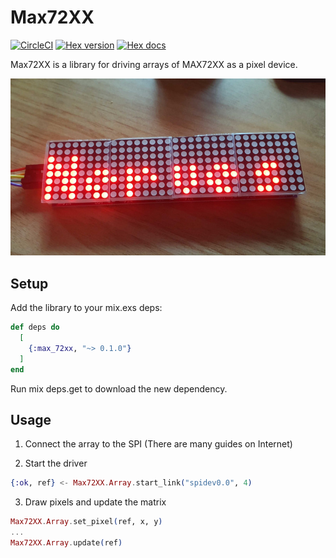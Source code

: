 # Max72XX

[![CircleCI](https://circleci.com/gh/luisgabrielroldan/max_72xx.svg?style=svg)](https://circleci.com/gh/luisgabrielroldan/max_72xx)
[![Hex version](https://img.shields.io/hexpm/v/max_72xx.svg "Hex version")](https://hex.pm/packages/max_72xx)
[![Hex docs](http://img.shields.io/badge/hex.pm-docs-green.svg "Hex docs")](https://hexdocs.pm/max_72xx)

Max72XX is a library for driving arrays of MAX72XX as a pixel device.

![Demo](images/demo.jpg)

## Setup

Add the library to your mix.exs deps:

```elixir
def deps do
  [
    {:max_72xx, "~> 0.1.0"}
  ]
end
```

Run mix deps.get to download the new dependency.

## Usage

1. Connect the array to the SPI (There are many guides on Internet)

2. Start the driver

```elixir
{:ok, ref} <- Max72XX.Array.start_link("spidev0.0", 4)
```

3. Draw pixels and update the matrix

```elixir
Max72XX.Array.set_pixel(ref, x, y)
...
Max72XX.Array.update(ref)
```


